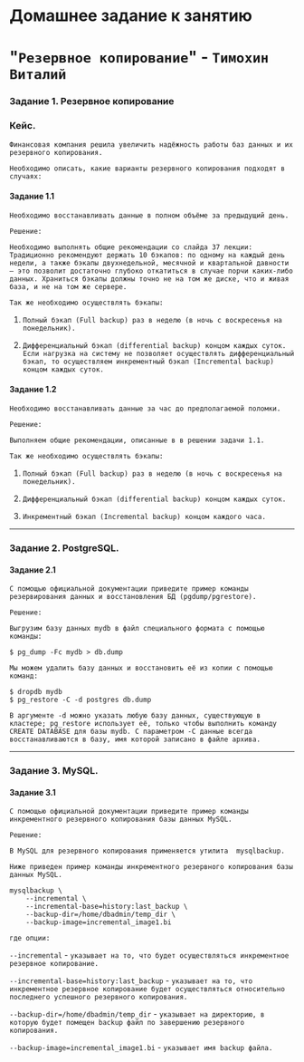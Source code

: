 # Домашнее задание к занятию 
# "`Резервное копирование`" - `Тимохин Виталий`

### Задание 1. Резервное копирование

### Кейс.
`Финансовая компания решила увеличить надёжность работы баз данных и их резервного копирования.`

`Необходимо описать, какие варианты резервного копирования подходят в случаях:`

#### Задание 1.1

`Необходимо восстанавливать данные в полном объёме за предыдущий день.`

`Решение:`

`Необходимо выполнять общие рекомендации со слайда 37 лекции:`  
`Традиционно рекомендуют держать 10 бэкапов: по одному на каждый день недели, а также бэкапы двухнедельной, месячной и квартальной давности — это позволит достаточно глубоко откатиться в случае порчи каких-либо данных. Храниться бэкапы должны точно не на том же диске, что и живая база, и не на том же сервере.`

`Так же необходимо осуществлять бэкапы:`

1. `Полный бэкап (Full backup) раз в неделю (в ночь с воскресенья на понедельник).`

2. `Дифференциальный бэкап (differential backup) концом каждых суток. Если нагрузка на систему не позволяет осуществлять дифференциальный бэкап, то осуществляем инкрементный бэкап (Incremental backup) концом каждых суток.`

#### Задание 1.2 

`Необходимо восстанавливать данные за час до предполагаемой поломки.`

`Решение:`

`Выполняем общие рекомендации, описанные в в решении задачи 1.1.`

`Так же необходимо осуществлять бэкапы:`

1. `Полный бэкап (Full backup) раз в неделю (в ночь с воскресенья на понедельник).`

2. `Дифференциальный бэкап (differential backup) концом каждых суток.`

3. `Инкрементный бэкап (Incremental backup) концом каждого часа.`

---

### Задание 2. PostgreSQL.

#### Задание 2.1

`С помощью официальной документации приведите пример команды резервирования данных и восстановления БД (pgdump/pgrestore).`

`Решение:`

`Выгрузим базу данных mydb в файл специального формата с помощью команды:`

```
$ pg_dump -Fc mydb > db.dump
```

`Мы можем удалить базу данных и восстановить её из копии с помощью команд:`

```
$ dropdb mydb
$ pg_restore -C -d postgres db.dump
```

`В аргументе -d можно указать любую базу данных, существующую в кластере; pg_restore использует её, только чтобы выполнить команду CREATE DATABASE для базы mydb. С параметром -C данные всегда восстанавливаются в базу, имя которой записано в файле архива.`

---

### Задание 3. MySQL.

#### Задание 3.1
`С помощью официальной документации приведите пример команды инкрементного резервного копирования базы данных MySQL.`

`Решение:`

`В MySQL для резервного копирования применяется утилита  mysqlbackup.`

`Ниже приведен пример команды инкрементного резервного копирования базы данных MySQL.`

```
mysqlbackup \
	--incremental \
	--incremental-base=history:last_backup \ 
	--backup-dir=/home/dbadmin/temp_dir \
	--backup-image=incremental_image1.bi
``` 

`где опции:`


`--incremental` - `указывает на то, что будет осуществляться инкрементное резервное копирование.`

`--incremental-base=history:last_backup` - `указывает на то, что инкрементное резервное копирование будет осуществляться относительно последнего успешного резервного копирования.`

`--backup-dir=/home/dbadmin/temp_dir` - `указывает на директорию, в которую будет помещен backup файл по завершению резервного копирования.`

`--backup-image=incremental_image1.bi` - `указывает имя backup файла.`


